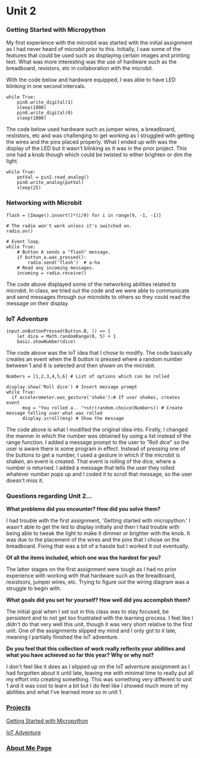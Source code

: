 # Unit 2


### Getting Started with Micropython
My first experience with the microbit was started with the initial assignment as I had never heard of microbit prior to this. 
Initially, I saw some of the features that could be used such as displaying certain images and printing text. What was more interesting was the use of hardware such as the breadboard, resistors, etc in collaboration with the microbit. 

With the code below and hardware equipped, I was able to have LED blinking in one second intervals. 
```
while True:
    pin0.write_digital(1)
    sleep(1000)
    pin0.write_digital(0)
    sleep(1000)
```

The code below used hardware such as jumper wires, a breadboard, restistors, etc and was challenging to get working as I struggled with getting the wires and the pins placed properly. What I ended up with was the display of the LED but it wasn't blinking as it was in the prior project. This one had a knob though which could be twisted to either brighten or dim the light. 
```
while True:
    potVal = pin2.read_analog()
    pin0.write_analog(potVal)
    sleep(25)
 ```
 
### Networking with Microbit

```
flash = [Image().invert()*(i/9) for i in range(9, -1, -1)]

# The radio won't work unless it's switched on.
radio.on()

# Event loop.
while True:
    # Button A sends a "flash" message.
    if button_a.was_pressed():
        radio.send('flash')  # a-ha
    # Read any incoming messages.
    incoming = radio.receive()
```

The code above displayed some of the networking abilities related to microbit. In class, we tried out the code and we were able to communicate and send messages through our microbits to others so they could read the message on their display.

### IoT Adventure

```
input.onButtonPressed(Button.B, () => {
    let dice = Math.randomRange(0, 5) + 1
    basic.showNumber(dice)

```
The code above was the IoT idea that I chose to modify. The code basically creates an event when the B button is pressed where a random number between 1 and 6 is selected and then shown on the microbit. 

```
Numbers = [1,2,3,4,5,6] # List of options which can be rolled

display.show('Roll dice') # Insert message prompt
while True:
  if accelerometer.was_gesture('shake'):# If user shakes, creates event
      msg = "You rolled a.. "+str(random.choice(Numbers)) # Create message telling user what was rolled
      display.scroll(msg) # Show the message  
```

The code above is what I modified the original idea into. Firstly, I changed the manner in which the number was obtained by using a list instead of the range function. I added a message prompt to the user to "Roll dice" so the user is aware there is some program in effect. Instead of pressing one of the buttons to get a number, I used a gesture in which if the microbit is shaken, an event is created. That event is rolling of the dice, where a number is returned. I added a message that tells the user they rolled whatever number pops up and I coded it to scroll that message, so the user doesn't miss it. 

### Questions regarding Unit 2...

**What problems did you encounter? How did you solve them?**

I had trouble with the first assignment, 'Getting started with micropython.' I wasn't able to get the led to display initially and then I had trouble with being able to tweak the light to make it dimmer or brighter with the knob. It was due to the placement of the wires and the pins that I chose on the breadboard. Fixing that was a bit of a hassle but I worked it out eventually. 

**Of all the items included, which one was the hardest for you?**

The latter stages on the first assignment were tough as I had no prior experience with working with that hardware such as the breadboard, resistsors, jumper wires, etc. Trying to figure out the wiring diagram was a struggle to begin with. 

**What goals did you set for yourself? How well did you accomplish them?**

The initial goal when I set out in this class was to stay focused, be persistent and to not get too frustrated with the learning process. I feel like I didn't do that very well this unit, though it was very short relative to the first unit. One of the assignments slipped my mind and I only got to it late, meaning I partially finished the IoT adventure. 

**Do you feel that this collection of work really reflects your abilities and what you have achieved so far this year? Why or why not?**

I don't feel like it does as I slipped up on the IoT adventure assignment as I had forgotten about it until late, leaving me with minimal time to really put all my effort into creating something. This was something very different to unit 1 and it was cool to learn a bit but I do feel like I showed much more of my abilities and what I've learned more so in unit 1. 

### [Projects](https://github.com/bkebede/Unit-2)
[Getting Started with Micropython](https://github.com/bkebede/Unit-2/blob/master/Micropython.py)

[IoT Adventure](https://github.com/bkebede/Unit-2/blob/master/Dice%20Modify.py)


### [About Me Page](https://bkebede.github.io/)
